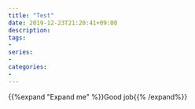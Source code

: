 ```yaml
---
title: "Test"
date: 2019-12-23T21:20:41+09:00
description:
tags:
-
series:
-
categories:
-
---
```


{{%expand "Expand me" %}}Good job{{% /expand%}}

